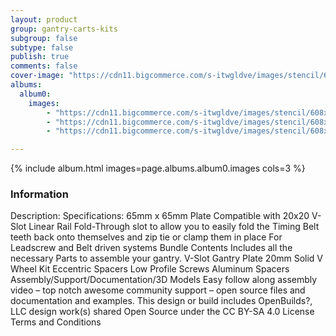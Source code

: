 ```yaml
---
layout: product
group: gantry-carts-kits
subgroup: false
subtype: false
publish: true
comments: false
cover-image: "https://cdn11.bigcommerce.com/s-itwgldve/images/stencil/608x608/products/253/5797/v-slot_gantry_set_-_20mm_primary_picture__53662.1675310621.png?c=2"
albums:
  album0:
    images:
        - "https://cdn11.bigcommerce.com/s-itwgldve/images/stencil/608x608/products/253/5797/v-slot_gantry_set_-_20mm_primary_picture__53662.1675310621.png?c=2"
        - "https://cdn11.bigcommerce.com/s-itwgldve/images/stencil/608x608/products/253/5796/V-slot_gantry_set_-20mm_secondary_picture__30164.1675310621.png?c=2"
        - "https://cdn11.bigcommerce.com/s-itwgldve/images/stencil/608x608/products/253/3741/In_use_picture__76640.1675310621.png?c=2"

---
```


{% include album.html images=page.albums.album0.images cols=3 %}

### Information

Description:
 Specifications: 65mm x 65mm Plate Compatible with 20x20 V-Slot Linear Rail Fold-Through slot to allow you to easily fold the Timing Belt teeth back onto themselves and zip tie or clamp them in place For Leadscrew and Belt driven systems Bundle Contents Includes all the necessary Parts to assemble your gantry. V-Slot Gantry Plate 20mm Solid V Wheel Kit Eccentric Spacers Low Profile Screws Aluminum Spacers Assembly/Support/Documentation/3D Models Easy follow along assembly video – top notch awesome community support – open source files and documentation and examples. This design or build includes  OpenBuilds?, LLC design work(s) shared Open Source under the CC BY-SA 4.0 License Terms and Conditions   

